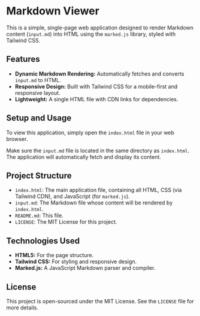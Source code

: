 # Markdown Viewer

This is a simple, single-page web application designed to render Markdown content (`input.md`) into HTML using the `marked.js` library, styled with Tailwind CSS.

## Features

*   **Dynamic Markdown Rendering:** Automatically fetches and converts `input.md` to HTML.
*   **Responsive Design:** Built with Tailwind CSS for a mobile-first and responsive layout.
*   **Lightweight:** A single HTML file with CDN links for dependencies.

## Setup and Usage

To view this application, simply open the `index.html` file in your web browser.

Make sure the `input.md` file is located in the same directory as `index.html`. The application will automatically fetch and display its content.

## Project Structure

*   `index.html`: The main application file, containing all HTML, CSS (via Tailwind CDN), and JavaScript (for `marked.js`).
*   `input.md`: The Markdown file whose content will be rendered by `index.html`.
*   `README.md`: This file.
*   `LICENSE`: The MIT License for this project.

## Technologies Used

*   **HTML5:** For the page structure.
*   **Tailwind CSS:** For styling and responsive design.
*   **Marked.js:** A JavaScript Markdown parser and compiler.

## License

This project is open-sourced under the MIT License. See the `LICENSE` file for more details.
